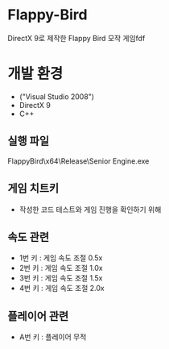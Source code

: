 # Flappy-Bird
DirectX 9로 제작한 Flappy Bird 모작 게임fdf

# 개발 환경
- ("Visual Studio 2008")
- DirectX 9
- C++

## 실행 파일
FlappyBird\x64\Release\Senior Engine.exe

## 게임 치트키
- 작성한 코드 테스트와 게임 진행을 확인하기 위해 

## 속도 관련
- 1번 키 : 게임 속도 조절 0.5x
- 2번 키 : 게임 속도 조절 1.0x
- 3번 키 : 게임 속도 조절 1.5x
- 4번 키 : 게임 속도 조절 2.0x

## 플레이어 관련
- A번 키 : 플레이어 무적
